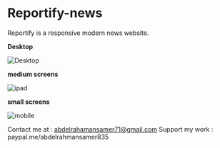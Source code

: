 # Reportify-news
Reportify is a responsive modern news website.

<strong> Desktop </strong> <br>

![Desktop](https://github.com/Abdelrahmanegy/Reportify-news/assets/105970352/02288dc2-7edb-4232-b009-66ef6e7e6b89)

<strong> medium screens </strong> <br>

![ipad](https://github.com/Abdelrahmanegy/Reportify-news/assets/105970352/8610941a-1729-4585-b609-64fcf95bef68) 

<strong> small screens </strong> <br>

![mobile](https://github.com/Abdelrahmanegy/Reportify-news/assets/105970352/a2287ffa-fe84-4cc1-a99a-2b032aa77b11)

Contact me at : abdelrahamansamer71@gmail.com
Support my work : paypal.me/abdelrahmansamer835


